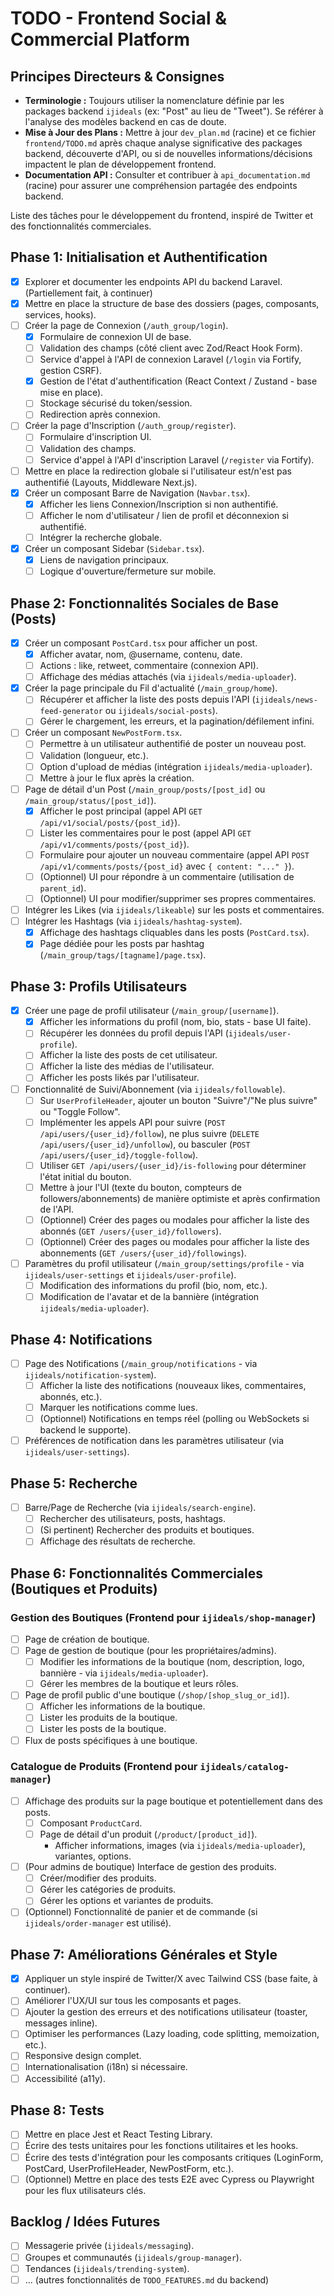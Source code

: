 # TODO - Frontend Social & Commercial Platform

## Principes Directeurs & Consignes
- **Terminologie :** Toujours utiliser la nomenclature définie par les packages backend `ijideals` (ex: "Post" au lieu de "Tweet"). Se référer à l'analyse des modèles backend en cas de doute.
- **Mise à Jour des Plans :** Mettre à jour `dev_plan.md` (racine) et ce fichier `frontend/TODO.md` après chaque analyse significative des packages backend, découverte d'API, ou si de nouvelles informations/décisions impactent le plan de développement frontend.
- **Documentation API :** Consulter et contribuer à `api_documentation.md` (racine) pour assurer une compréhension partagée des endpoints backend.

Liste des tâches pour le développement du frontend, inspiré de Twitter et des fonctionnalités commerciales.

## Phase 1: Initialisation et Authentification
- [X] Explorer et documenter les endpoints API du backend Laravel. (Partiellement fait, à continuer)
- [X] Mettre en place la structure de base des dossiers (pages, composants, services, hooks).
- [ ] Créer la page de Connexion (`/auth_group/login`).
    - [X] Formulaire de connexion UI de base.
    - [ ] Validation des champs (côté client avec Zod/React Hook Form).
    - [ ] Service d'appel à l'API de connexion Laravel (`/login` via Fortify, gestion CSRF).
    - [X] Gestion de l'état d'authentification (React Context / Zustand - base mise en place).
    - [ ] Stockage sécurisé du token/session.
    - [ ] Redirection après connexion.
- [ ] Créer la page d'Inscription (`/auth_group/register`).
    - [ ] Formulaire d'inscription UI.
    - [ ] Validation des champs.
    - [ ] Service d'appel à l'API d'inscription Laravel (`/register` via Fortify).
- [ ] Mettre en place la redirection globale si l'utilisateur est/n'est pas authentifié (Layouts, Middleware Next.js).
- [X] Créer un composant Barre de Navigation (`Navbar.tsx`).
    - [X] Afficher les liens Connexion/Inscription si non authentifié.
    - [ ] Afficher le nom d'utilisateur / lien de profil et déconnexion si authentifié.
    - [ ] Intégrer la recherche globale.
- [X] Créer un composant Sidebar (`Sidebar.tsx`).
    - [X] Liens de navigation principaux.
    - [ ] Logique d'ouverture/fermeture sur mobile.

## Phase 2: Fonctionnalités Sociales de Base (Posts)
- [X] Créer un composant `PostCard.tsx` pour afficher un post.
    - [X] Afficher avatar, nom, @username, contenu, date.
    - [ ] Actions : like, retweet, commentaire (connexion API).
    - [ ] Affichage des médias attachés (via `ijideals/media-uploader`).
- [X] Créer la page principale du Fil d'actualité (`/main_group/home`).
    - [ ] Récupérer et afficher la liste des posts depuis l'API (`ijideals/news-feed-generator` ou `ijideals/social-posts`).
    - [ ] Gérer le chargement, les erreurs, et la pagination/défilement infini.
- [ ] Créer un composant `NewPostForm.tsx`.
    - [ ] Permettre à un utilisateur authentifié de poster un nouveau post.
    - [ ] Validation (longueur, etc.).
    - [ ] Option d'upload de médias (intégration `ijideals/media-uploader`).
    - [ ] Mettre à jour le flux après la création.
- [ ] Page de détail d'un Post (`/main_group/posts/[post_id]` ou `/main_group/status/[post_id]`).
    - [X] Afficher le post principal (appel API `GET /api/v1/social/posts/{post_id}`).
    - [ ] Lister les commentaires pour le post (appel API `GET /api/v1/comments/posts/{post_id}`).
    - [ ] Formulaire pour ajouter un nouveau commentaire (appel API `POST /api/v1/comments/posts/{post_id}` avec `{ content: "..." }`).
    - [ ] (Optionnel) UI pour répondre à un commentaire (utilisation de `parent_id`).
    - [ ] (Optionnel) UI pour modifier/supprimer ses propres commentaires.
- [ ] Intégrer les Likes (via `ijideals/likeable`) sur les posts et commentaires.
- [ ] Intégrer les Hashtags (via `ijideals/hashtag-system`).
    - [X] Affichage des hashtags cliquables dans les posts (`PostCard.tsx`).
    - [X] Page dédiée pour les posts par hashtag (`/main_group/tags/[tagname]/page.tsx`).

## Phase 3: Profils Utilisateurs
- [X] Créer une page de profil utilisateur (`/main_group/[username]`).
    - [X] Afficher les informations du profil (nom, bio, stats - base UI faite).
    - [ ] Récupérer les données du profil depuis l'API (`ijideals/user-profile`).
    - [ ] Afficher la liste des posts de cet utilisateur.
    - [ ] Afficher la liste des médias de l'utilisateur.
    - [ ] Afficher les posts likés par l'utilisateur.
- [ ] Fonctionnalité de Suivi/Abonnement (via `ijideals/followable`).
    - [ ] Sur `UserProfileHeader`, ajouter un bouton "Suivre"/"Ne plus suivre" ou "Toggle Follow".
    - [ ] Implémenter les appels API pour suivre (`POST /api/users/{user_id}/follow`), ne plus suivre (`DELETE /api/users/{user_id}/unfollow`), ou basculer (`POST /api/users/{user_id}/toggle-follow`).
    *   [ ] Utiliser `GET /api/users/{user_id}/is-following` pour déterminer l'état initial du bouton.
    - [ ] Mettre à jour l'UI (texte du bouton, compteurs de followers/abonnements) de manière optimiste et après confirmation de l'API.
    - [ ] (Optionnel) Créer des pages ou modales pour afficher la liste des abonnés (`GET /users/{user_id}/followers`).
    - [ ] (Optionnel) Créer des pages ou modales pour afficher la liste des abonnements (`GET /users/{user_id}/followings`).
- [ ] Paramètres du profil utilisateur (`/main_group/settings/profile` - via `ijideals/user-settings` et `ijideals/user-profile`).
    - [ ] Modification des informations du profil (bio, nom, etc.).
    - [ ] Modification de l'avatar et de la bannière (intégration `ijideals/media-uploader`).

## Phase 4: Notifications
- [ ] Page des Notifications (`/main_group/notifications` - via `ijideals/notification-system`).
    - [ ] Afficher la liste des notifications (nouveaux likes, commentaires, abonnés, etc.).
    - [ ] Marquer les notifications comme lues.
    - [ ] (Optionnel) Notifications en temps réel (polling ou WebSockets si backend le supporte).
- [ ] Préférences de notification dans les paramètres utilisateur (via `ijideals/user-settings`).

## Phase 5: Recherche
- [ ] Barre/Page de Recherche (via `ijideals/search-engine`).
    - [ ] Rechercher des utilisateurs, posts, hashtags.
    - [ ] (Si pertinent) Rechercher des produits et boutiques.
    - [ ] Affichage des résultats de recherche.

## Phase 6: Fonctionnalités Commerciales (Boutiques et Produits)

### Gestion des Boutiques (Frontend pour `ijideals/shop-manager`)
- [ ] Page de création de boutique.
- [ ] Page de gestion de boutique (pour les propriétaires/admins).
    - [ ] Modifier les informations de la boutique (nom, description, logo, bannière - via `ijideals/media-uploader`).
    - [ ] Gérer les membres de la boutique et leurs rôles.
- [ ] Page de profil public d'une boutique (`/shop/[shop_slug_or_id]`).
    - [ ] Afficher les informations de la boutique.
    - [ ] Lister les produits de la boutique.
    - [ ] Lister les posts de la boutique.
- [ ] Flux de posts spécifiques à une boutique.

### Catalogue de Produits (Frontend pour `ijideals/catalog-manager`)
- [ ] Affichage des produits sur la page boutique et potentiellement dans des posts.
    - [ ] Composant `ProductCard`.
    - [ ] Page de détail d'un produit (`/product/[product_id]`).
        - Afficher informations, images (via `ijideals/media-uploader`), variantes, options.
- [ ] (Pour admins de boutique) Interface de gestion des produits.
    - [ ] Créer/modifier des produits.
    - [ ] Gérer les catégories de produits.
    - [ ] Gérer les options et variantes de produits.
- [ ] (Optionnel) Fonctionnalité de panier et de commande (si `ijideals/order-manager` est utilisé).

## Phase 7: Améliorations Générales et Style
- [X] Appliquer un style inspiré de Twitter/X avec Tailwind CSS (base faite, à continuer).
- [ ] Améliorer l'UX/UI sur tous les composants et pages.
- [ ] Ajouter la gestion des erreurs et des notifications utilisateur (toaster, messages inline).
- [ ] Optimiser les performances (Lazy loading, code splitting, memoization, etc.).
- [ ] Responsive design complet.
- [ ] Internationalisation (i18n) si nécessaire.
- [ ] Accessibilité (a11y).

## Phase 8: Tests
- [ ] Mettre en place Jest et React Testing Library.
- [ ] Écrire des tests unitaires pour les fonctions utilitaires et les hooks.
- [ ] Écrire des tests d'intégration pour les composants critiques (LoginForm, PostCard, UserProfileHeader, NewPostForm, etc.).
- [ ] (Optionnel) Mettre en place des tests E2E avec Cypress ou Playwright pour les flux utilisateurs clés.

## Backlog / Idées Futures
- [ ] Messagerie privée (`ijideals/messaging`).
- [ ] Groupes et communautés (`ijideals/group-manager`).
- [ ] Tendances (`ijideals/trending-system`).
- [ ] ... (autres fonctionnalités de `TODO_FEATURES.md` du backend)
